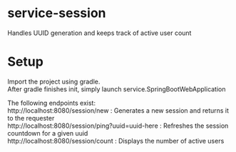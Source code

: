 # service-session
Handles UUID generation and keeps track of active user count
  
# Setup  
  
Import the project using gradle.  
After gradle finishes init, simply launch service.SpringBootWebApplication  
  
The following endpoints exist:  
http://localhost:8080/session/new : Generates a new session and returns it to the requester  
http://localhost:8080/session/ping?uuid=uuid-here : Refreshes the session countdown for a given uuid  
http://localhost:8080/session/count : Displays the number of active users
